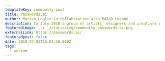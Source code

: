 ```yaml
---
templateKey: community-post
title: Passwords.ai
author: Matteo Loglio in collaboration with MAInD Lugano
description: In July 2018 a group of artists, designers and creatives worked for three days on the creation of new methods of authentication, using machine learning 
featuredimage: ../../static/img/community-passwords-ai.png
externalLink: https://passwords.ai/
featuredpost: false
date: 2018-07-01T15:04:10.000Z
tags:
  - webcam
---
```

